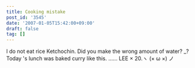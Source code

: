 ```yaml
---
title: Cooking mistake
post_id: '3545'
date: '2007-01-05T15:42:00+09:00'
draft: false
tag: []
---
```


I do not eat rice Ketchochin. Did you make the wrong amount of water? _? Today 's lunch was baked curry like this. ...... LEE × 20.ヽ (× ω ×) ノ